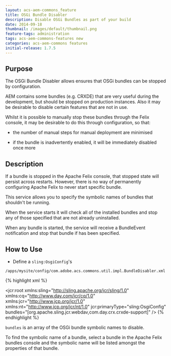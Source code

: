 ```yaml
---
layout: acs-aem-commons_feature
title: OSGi Bundle Disabler
description: Disable OSGi Bundles as part of your build
date: 2014-09-18
thumbnail: /images/default/thumbnail.png
feature-tags: administration
tags: acs-aem-commons-features new
categories: acs-aem-commons features
initial-release: 1.7.5
---
```


## Purpose

The OSGi Bundle Disabler allows ensures that OSGi bundles can be stopped by configuration.

AEM contains some bundles (e.g. CRXDE) that are very useful during the development, but should be stopped on production instances.  Also it may be desirable to disable certain features that are not in use.   
  
Whilst it is possible to manually stop these bundles through the Felix console, it may be desirable to do this through configuration, so that:

* the number of manual steps for manual deployment are minimised
 
* if the bundle is inadvertently enabled, it will be immediately disabled once more
 

## Description

If a bundle is stopped in the Apache Felix console, that stopped state will persist across restarts.  However, there is no way of permanently configuring Apache Felix to never start specific bundle.   

This service allows you to specify the symbolic names of bundles that shouldn't be running.  

When the service starts it will check all of the installed bundles and stop any of those specified that are not already uninstalled.  

When any bundle is started, the service will receive a BundleEvent notification and stop that bundle if has been specified. 


## How to Use

* Define a `sling:OsgiConfig`'s

`/apps/mysite/config/com.adobe.acs.commons.util.impl.BundleDisabler.xml`

{% highlight xml %}
<?xml version="1.0" encoding="UTF-8"?>
<jcr:root xmlns:sling="http://sling.apache.org/jcr/sling/1.0" xmlns:cq="http://www.day.com/jcr/cq/1.0"
    xmlns:jcr="http://www.jcp.org/jcr/1.0" xmlns:nt="http://www.jcp.org/jcr/nt/1.0"
    jcr:primaryType="sling:OsgiConfig"
    bundles="[org.apache.sling.jcr.webdav,com.day.crx.crxde-support]"
    />
{% endhighlight %}     

`bundles` is an array of the OSGi bundle symbolic names to disable.  

To find the symbolic name of a bundle, select a bundle in the Apache Felix bundles console and the symbolic name will be listed amongst the properties of that bundle.
